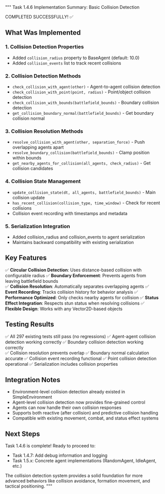 """
Task 1.4.6 Implementation Summary: Basic Collision Detection

COMPLETED SUCCESSFULLY! ✅

## What Was Implemented

### 1. Collision Detection Properties

- Added `collision_radius` property to BaseAgent (default: 10.0)
- Added `collision_events` list to track recent collisions

### 2. Collision Detection Methods

- `check_collision_with_agent(other)` - Agent-to-agent collision detection
- `check_collision_with_point(point, radius)` - Point/object collision detection
- `check_collision_with_bounds(battlefield_bounds)` - Boundary collision detection
- `get_collision_boundary_normal(battlefield_bounds)` - Get boundary collision normal

### 3. Collision Resolution Methods

- `resolve_collision_with_agent(other, separation_force)` - Push overlapping agents apart
- `resolve_boundary_collision(battlefield_bounds)` - Clamp position within bounds
- `get_nearby_agents_for_collision(all_agents, check_radius)` - Get collision candidates

### 4. Collision State Management

- `update_collision_state(dt, all_agents, battlefield_bounds)` - Main collision update
- `has_recent_collision(collision_type, time_window)` - Check for recent collisions
- Collision event recording with timestamps and metadata

### 5. Serialization Integration

- Added collision_radius and collision_events to agent serialization
- Maintains backward compatibility with existing serialization

## Key Features

✅ **Circular Collision Detection**: Uses distance-based collision with configurable radius
✅ **Boundary Enforcement**: Prevents agents from leaving battlefield bounds  
✅ **Collision Resolution**: Automatically separates overlapping agents
✅ **Event Recording**: Tracks collision history for behavior analysis
✅ **Performance Optimized**: Only checks nearby agents for collision
✅ **Status Effect Integration**: Respects stun status when resolving collisions
✅ **Flexible Design**: Works with any Vector2D-based objects

## Testing Results

✅ All 297 existing tests still pass (no regressions)
✅ Agent-agent collision detection working correctly
✅ Boundary collision detection working correctly  
✅ Collision resolution prevents overlap
✅ Boundary normal calculation accurate
✅ Collision event recording functional
✅ Point collision detection operational
✅ Serialization includes collision properties

## Integration Notes

- Environment-level collision detection already existed in SimpleEnvironment
- Agent-level collision detection now provides fine-grained control
- Agents can now handle their own collision responses
- Supports both reactive (after collision) and predictive collision handling
- Compatible with existing movement, combat, and status effect systems

## Next Steps

Task 1.4.6 is complete! Ready to proceed to:

- Task 1.4.7: Add debug information and logging
- Task 1.5.x: Concrete agent implementations (RandomAgent, IdleAgent, etc.)

The collision detection system provides a solid foundation for more advanced
behaviors like collision avoidance, formation movement, and tactical positioning.
"""
